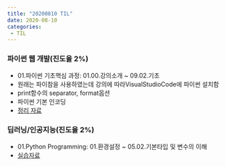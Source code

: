 ```yaml
---
title: "20200810 TIL"
date: 2020-08-10
categories: 
 - TIL
---  
```


### 파이썬 웹 개발(진도율 2%)  
 - 01.파이썬 기초핵심 과정: 01.00.강의소개 ~ 09.02.기초  
 - 원래는 파이참을 사용하였는데 강의에 따라VisualStudioCode에 파이썬 설치함  
 - print함수의 separator, format옵션
 - 파이썬 기본 인코딩
 - [정리 자료](https://github.com/SuyeonChoi/TIL/blob/master/Python%20Web%20Developement/01.%20%ED%8C%8C%EC%9D%B4%EC%8D%AC%EA%B8%B0%EC%B4%88%ED%95%B5%EC%8B%AC%EA%B3%BC%EC%A0%95.md)

### 딥러닝/인공지능(진도율 2%)  
 - 01.Python Programming: 01.환경설정 ~ 05.02.기본타입 및 변수의 이해  
 - [실습자료](https://github.com/SuyeonChoi/TIL/blob/master/Deep%20Learning(A.I.)/01.%20Python%20Programming/Chapter%2002%20-%2001.%20%EB%B3%80%EC%88%98%EC%9D%98%20%EC%9D%B4%ED%95%B4%20%EB%B0%8F%20%EA%B8%B0%EB%B3%B8%20%EB%8D%B0%EC%9D%B4%ED%84%B0%20%ED%83%80%EC%9E%85.ipynb)  